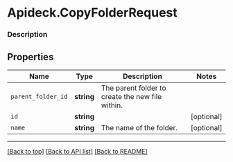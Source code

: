 # Apideck.CopyFolderRequest

### Description

## Properties
Name | Type | Description | Notes
------------ | ------------- | ------------- | -------------
`parent_folder_id` | **string** | The parent folder to create the new file within. | 
`id` | **string** |  | [optional] 
`name` | **string** | The name of the folder. | [optional] 





---

[[Back to top]](#) [[Back to API list]](../../../../README.md#documentation-for-api-endpoints) [[Back to README]](../../../../README.md)


